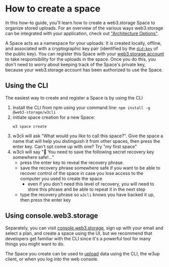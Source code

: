 # How to create a space

In this how-to guide, you'll learn how to create a web3.storage Space to organize stored uploads. For an overview of the various ways web3.storage can be integrated with your application, check out ["Architecture Options"](/docs/concepts-architecture-options/).

A Space acts as a namespace for your uploads. It is created locally, offline, and associated with a cryptographic key pair (identified by the [`did:key`](https://w3c-ccg.github.io/did-method-key/) of the public key). You can register this Space with your [web3.storage account](/docs/how-to/create-account/) to take responsibility for the uploads in the space. Once you do this, you don't need to worry about keeping track of the Space's private key, because your web3.storage account has been authorized to use the Space.

## Using the CLI

The easiest way to create and register a Space is by using the CLI

1. Install the CLI from npm using your command line: `npm install -g @web3-storage/w3cli`
2. initiate space creation for a new Space:
   ```shell
   w3 space create
   ```
3. w3cli will ask "What would you like to call this space?". Give the space a name that will help you distinguish it from other spaces, then press the enter key. Can't spt come up with one? Try "my first space"
4. w3cli will say "🔑 You need to save the following secret recovery key somewhere safe!…"
   - press the enter key to reveal the recovery phrase.
   - save the recovery phrase somewhere safe if you want to be able to recover control of the space in case you lose access to the computer you used to create the space
     - even if you don't need this level of recovery, you will need to store this phrase and be able to repeat it in the next step
   - type the recovery phrase so `w3cli` knows you have backed it up, then press the enter key

## Using console.web3.storage

Separately, you can visit [console.web3.storage](https://console.web3.storage/), sign up with your email and select a plan, and create a space using the UI, but we recommend that developers get familiar with the CLI since it's a powerful tool for many things you might want to do.

The Space you create can be used to [upload](/docs/how-to/upload/) data using the CLI, the w3up client, or when you log into the web console.
